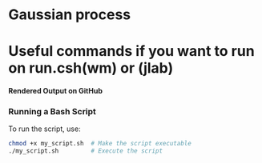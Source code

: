 # Gaussian process

# Useful commands if you want to run on run.csh(wm) or (jlab)

#### **Rendered Output on GitHub**
### Running a Bash Script

To run the script, use:

```bash
chmod +x my_script.sh  # Make the script executable
./my_script.sh         # Execute the script
